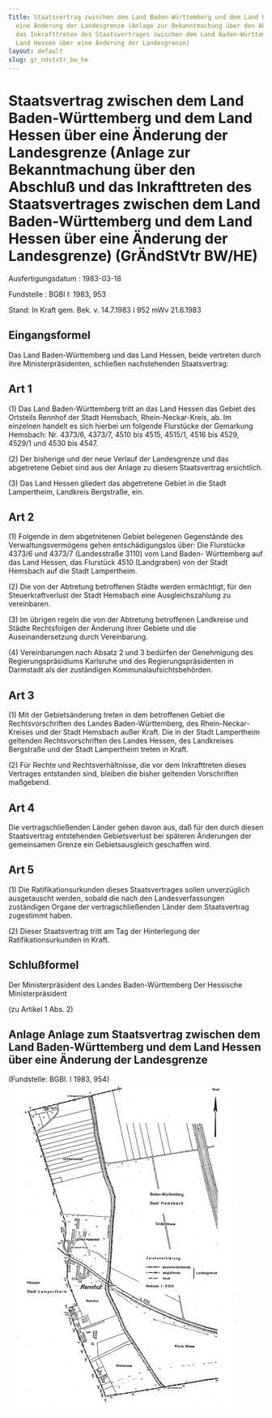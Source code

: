 ```yaml
---
Title: Staatsvertrag zwischen dem Land Baden-Württemberg und dem Land Hessen über
  eine Änderung der Landesgrenze (Anlage zur Bekanntmachung über den Abschluß und
  das Inkrafttreten des Staatsvertrages zwischen dem Land Baden-Württemberg und dem
  Land Hessen über eine Änderung der Landesgrenze)
layout: default
slug: gr_ndstvtr_bw_he
---
```


# Staatsvertrag zwischen dem Land Baden-Württemberg und dem Land Hessen über eine Änderung der Landesgrenze (Anlage zur Bekanntmachung über den Abschluß und das Inkrafttreten des Staatsvertrages zwischen dem Land Baden-Württemberg und dem Land Hessen über eine Änderung der Landesgrenze) (GrÄndStVtr BW/HE)

Ausfertigungsdatum
:   1983-03-18

Fundstelle
:   BGBl I: 1983, 953

Stand: In Kraft gem. Bek. v. 14.7.1983 I 952 mWv 21.6.1983


## Eingangsformel

Das Land Baden-Württemberg und das Land Hessen, beide vertreten durch
ihre Ministerpräsidenten, schließen nachstehenden Staatsvertrag:


## Art 1

(1) Das Land Baden-Württemberg tritt an das Land Hessen das Gebiet des
Ortsteils Rennhof der Stadt Hemsbach, Rhein-Neckar-Kreis, ab. Im
einzelnen handelt es sich hierbei um folgende Flurstücke der Gemarkung
Hemsbach: Nr. 4373/6, 4373/7, 4510 bis 4515, 4515/1, 4516 bis 4529,
4529/1 und 4530 bis 4547.

(2) Der bisherige und der neue Verlauf der Landesgrenze und das
abgetretene Gebiet sind aus der Anlage zu diesem Staatsvertrag
ersichtlich.

(3) Das Land Hessen gliedert das abgetretene Gebiet in die Stadt
Lampertheim, Landkreis Bergstraße, ein.


## Art 2

(1) Folgende in dem abgetretenen Gebiet belegenen Gegenstände des
Verwaltungsvermögens gehen entschädigungslos über:
Die Flurstücke 4373/6 und 4373/7 (Landesstraße 3110) vom Land Baden-
Württemberg auf das Land Hessen, das Flurstück 4510 (Landgraben) von
der Stadt Hemsbach auf die Stadt Lampertheim.

(2) Die von der Abtretung betroffenen Städte werden ermächtigt, für
den Steuerkraftverlust der Stadt Hemsbach eine Ausgleichszahlung zu
vereinbaren.

(3) Im übrigen regeln die von der Abtretung betroffenen Landkreise und
Städte Rechtsfolgen der Änderung ihrer Gebiete und die
Auseinandersetzung durch Vereinbarung.

(4) Vereinbarungen nach Absatz 2 und 3 bedürfen der Genehmigung des
Regierungspräsidiums Karlsruhe und des Regierungspräsidenten in
Darmstadt als der zuständigen Kommunalaufsichtsbehörden.


## Art 3

(1) Mit der Gebietsänderung treten in dem betroffenen Gebiet die
Rechtsvorschriften des Landes Baden-Württemberg, des Rhein-Neckar-
Kreises und der Stadt Hemsbach außer Kraft. Die in der Stadt
Lampertheim geltenden Rechtsvorschriften des Landes Hessen, des
Landkreises Bergstraße und der Stadt Lampertheim treten in Kraft.

(2) Für Rechte und Rechtsverhältnisse, die vor dem Inkrafttreten
dieses Vertrages entstanden sind, bleiben die bisher geltenden
Vorschriften maßgebend.


## Art 4

Die vertragschließenden Länder gehen davon aus, daß für den durch
diesen Staatsvertrag entstehenden Gebietsverlust bei späteren
Änderungen der gemeinsamen Grenze ein Gebietsausgleich geschaffen
wird.


## Art 5

(1) Die Ratifikationsurkunden dieses Staatsvertrages sollen
unverzüglich ausgetauscht werden, sobald die nach den
Landesverfassungen zuständigen Organe der vertragschließenden Länder
dem Staatsvertrag zugestimmt haben.

(2) Dieser Staatsvertrag tritt am Tag der Hinterlegung der
Ratifikationsurkunden in Kraft.


## Schlußformel

Der Ministerpräsident des Landes Baden-Württemberg
Der Hessische Ministerpräsident

(zu Artikel 1 Abs. 2)

## Anlage Anlage zum Staatsvertrag zwischen dem Land Baden-Württemberg und dem Land Hessen über eine Änderung der Landesgrenze

(Fundstelle: BGBl. I 1983, 954)
![bgbl1_1983_j0954_0010.jpg](bgbl1_1983_j0954_0010.jpg)
